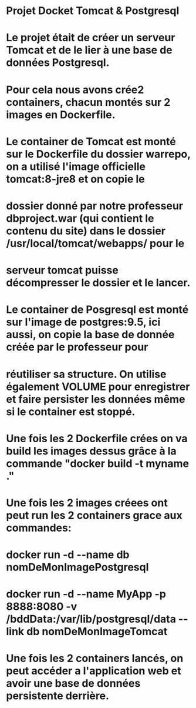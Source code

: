 # Projet Docket Tomcat & Postgresql

# Le projet était de créer un serveur Tomcat et de le lier à une base de données Postgresql.

# Pour cela nous avons crée2 containers, chacun montés sur 2 images en Dockerfile.

# Le container de Tomcat est monté sur le Dockerfile du dossier warrepo, on a utilisé l'image officielle tomcat:8-jre8 et on copie le 
# dossier donné par notre professeur dbproject.war (qui contient le contenu du site) dans le dossier /usr/local/tomcat/webapps/ pour le
# serveur tomcat puisse décompresser le dossier et le lancer.

# Le container de Posgresql est monté sur l'image de postgres:9.5, ici aussi, on copie la base de donnée créée par le professeur pour 
# réutiliser sa structure. On utilise également VOLUME pour enregistrer et faire persister les données même si le container est stoppé.

# Une fois les 2 Dockerfile crées on va build les images dessus grâce à la commande "docker build -t myname ."

# Une fois les 2 images créees ont peut run les 2 containers grace aux commandes:

# docker run -d --name db nomDeMonImagePostgresql
# docker run -d --name MyApp -p 8888:8080 -v /bddData:/var/lib/postgresql/data --link db nomDeMonImageTomcat

# Une fois les 2 containers lancés, on peut accéder a l'application web et avoir une base de données persistente derrière.





